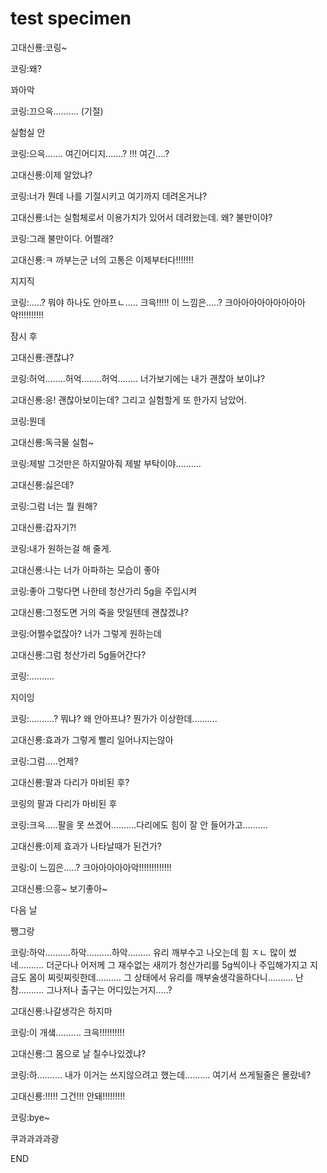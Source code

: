 # test specimen
고대신룡:코링~ 

코링:왜? 

꽈아악 

코링:끄으윽.......... (기절) 

실험실 안  

코링:으윽....... 여긴어디지.......? !!! 여긴....? 

고대신룡:이제 알았냐? 

코링:너가 뭔데 나를 기절시키고 여기까지 데려온거냐? 

고대신룡:너는 실험체로서 이용가치가 있어서 데려왔는데. 왜? 불만이야? 

코링:그래 불만이다. 어쩔래? 

고대신룡:ㅋ 까부는군 너의 고통은 이제부터다!!!!!!! 

지지직 

코링:.....? 뭐야 하나도 안아프ㄴ..... 크윽!!!!! 이 느낌은.....? 크아아아아아아아아아악!!!!!!!!!! 

잠시 후 

고대신룡:괜찮냐? 

코링:허억........허억........허억........ 너가보기에는 내가 괜찮아 보이냐? 

고대신룡:응! 괜찮아보이는데? 그리고 실험할게 또 한가지 남았어. 

코링:뭔데 

고대신룡:독극물 실험~ 

코링:제발 그것만은 하지말아줘 제발 부탁이야.......... 

고대신룡:싫은데? 

코링:그럼 너는 뭘 원해? 

고대신룡:갑자기?! 

코링:내가 원하는걸 해 줄게. 

고대신룡:나는 너가 아파하는 모습이 좋아 

코링:좋아 그렇다면 나한테 청산가리 5g을 주입시켜 

고대신룡:그정도면 거의 죽을 맛일텐데 괜찮겠냐? 

코링:어쩔수없잖아? 너가 그렇게 원하는데 

고대신룡:그럼 청산가리 5g들어간다? 

코링:.......... 

지이잉 

코링:..........? 뭐냐? 왜 안아프냐? 뭔가가 이상한데.......... 

고대신룡:효과가 그렇게 빨리 일어나지는않아 

코링:그럼.....언제? 

고대신룡:팔과 다리가 마비된 후? 

코링의 팔과 다리가 마비된 후  

코링:크윽.....팔을 못 쓰겠어..........다리에도 힘이 잘 안 들어가고.......... 

고대신룡:이제 효과가 나타날때가 된건가? 

코링:이 느낌은.....? 크아아아아아악!!!!!!!!!!!!! 

고대신룡:으흥~ 보기좋아~ 

다음 날  

쨍그랑 

코링:하악..........하악..........하악......... 유리 깨부수고 나오는데 힘 ㅈㄴ 많이 썼네.......... 더군다나 어저께 그 재수없는 새끼가 청산가리를 5g씩이나 주입해가지고 지금도 몸이 찌릿찌릿한데.......... 그 상태에서 유리를 깨부술생각을하다니.......... 난 참.......... 그나저나 출구는 어디있는거지.....? 

고대신룡:나갈생각은 하지마 

코링:이 개샠.......... 크윽!!!!!!!!!! 

고대신룡:그 몸으로 날 칠수나있겠냐? 

코링:하.......... 내가 이거는 쓰지않으려고 했는데.......... 여기서 쓰게될줄은 몰랐네? 

고대신룡:!!!!! 그건!!! 안돼!!!!!!!!! 

코링:bye~ 

쿠과과과과광 

END
